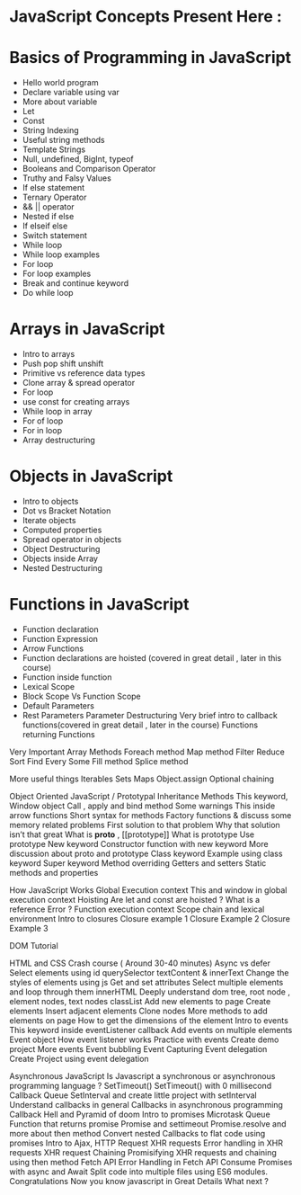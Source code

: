 # JavaScript Concepts Present Here :
# Basics of Programming in JavaScript
- Hello world program
- Declare variable using var
- More about variable
- Let
- Const
- String Indexing
- Useful string methods
- Template Strings
- Null, undefined, BigInt, typeof
- Booleans and Comparison Operator
- Truthy and Falsy Values
- If else statement
- Ternary Operator
- && || operator
- Nested if else
- If elseif else
- Switch statement
- While loop 
- While loop examples
- For loop
- For loop examples
- Break and continue keyword
- Do while loop

# Arrays in JavaScript
- Intro to arrays
- Push pop shift unshift
- Primitive vs reference data types
- Clone array & spread operator
- For loop
- use const for creating arrays
- While loop in array
- For of loop
- For in loop
- Array destructuring

# Objects in JavaScript
- Intro to objects
- Dot vs Bracket Notation
- Iterate objects
- Computed properties
- Spread operator in objects
- Object Destructuring
- Objects inside Array
- Nested Destructuring

# Functions in JavaScript
- Function declaration
- Function Expression
- Arrow Functions
- Function declarations are hoisted  (covered in great detail , later in this course)
- Function inside function
- Lexical Scope
- Block Scope Vs Function Scope
- Default Parameters
- Rest Parameters
Parameter Destructuring
Very brief intro to callback functions(covered in great detail , later in the course)
Functions returning Functions 

Very Important Array Methods
Foreach method
Map method
Filter
Reduce
Sort
Find
Every
Some
Fill method
Splice method


More useful things 
Iterables
Sets
Maps
Object.assign
Optional chaining


Object Oriented JavaScript / Prototypal Inheritance
Methods
This keyword, Window object
Call , apply and bind method
Some warnings
This inside arrow functions
Short syntax for methods
Factory functions & discuss some memory related problems
First solution to that problem
Why that solution isn’t that great
What is __proto__ , [[prototype]]
What is prototype
Use prototype
New keyword
Constructor function with new keyword
More discussion about proto and prototype
Class keyword
Example using class keyword
Super keyword
Method overriding
Getters and setters
Static methods and properties

How JavaScript Works
Global Execution context
This and window in global execution context
Hoisting
Are let and const are hoisted ? What is a reference Error ? 
Function execution context
Scope chain and lexical environment
Intro to closures
Closure example 1
Closure Example 2
Closure Example 3

DOM Tutorial

HTML and CSS Crash course ( Around 30-40 minutes)
Async vs defer
Select elements using id
querySelector
textContent & innerText
Change the styles of elements using js
Get and set attributes
Select multiple elements and loop through them
innerHTML
Deeply understand dom tree, root node , element nodes, text nodes
classList
Add new elements to page
Create elements
Insert adjacent elements
Clone nodes
More methods to add elements on page
How to get the dimensions of the element
Intro to events
This keyword inside eventListener callback
Add events on multiple elements
Event object
How event listener works
Practice with events
Create demo project
More events
Event bubbling
Event Capturing
Event delegation 
Create Project using event delegation

Asynchronous JavaScript
Is Javascript a synchronous or asynchronous programming language ? 
SetTimeout()
SetTimeout() with 0 millisecond
Callback Queue
SetInterval and create little project with setInterval
Understand callbacks in general
Callbacks in asynchronous programming 
Callback Hell and Pyramid of doom
Intro to promises
Microtask Queue
Function that returns promise
Promise and settimeout
Promise.resolve and more about then method
Convert nested Callbacks to flat code using promises
Intro to Ajax, HTTP Request
XHR requests
Error handling in XHR requests
XHR request Chaining 
Promisifying XHR requests and chaining using then method
Fetch API
Error Handling in Fetch API
Consume Promises with async and Await
Split code into multiple files using ES6 modules.
Congratulations 
Now you know javascript in Great Details
What next ? 


